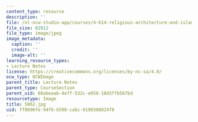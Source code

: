 ```yaml
---
content_type: resource
description: ''
file: /ol-ocw-studio-app/courses/4-614-religious-architecture-and-islamic-cultures-fall-2002/ff0696fe94f6b598cabc6199380824f8_5062.jpg
file_size: 82912
file_type: image/jpeg
image_metadata:
  caption: ''
  credit: ''
  image-alt: ''
learning_resource_types:
- Lecture Notes
license: https://creativecommons.org/licenses/by-nc-sa/4.0/
ocw_type: OCWImage
parent_title: Lecture Notes
parent_type: CourseSection
parent_uid: 68abeaab-4eff-532c-e858-18d3ffb567bd
resourcetype: Image
title: 5062.jpg
uid: ff0696fe-94f6-b598-cabc-6199380824f8
---
```

